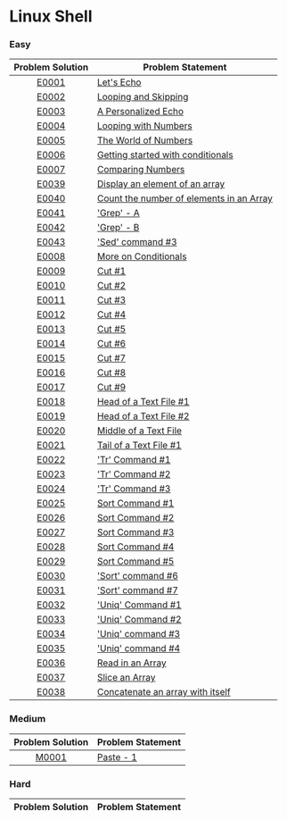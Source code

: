 # Linux Shell

### Easy

|Problem Solution|Problem Statement|
|:--------------:|-----------------|
|[E0001]|[Let's Echo]|
|[E0002]|[Looping and Skipping]|
|[E0003]|[A Personalized Echo]|
|[E0004]|[Looping with Numbers]|
|[E0005]|[The World of Numbers]|
|[E0006]|[Getting started with conditionals]|
|[E0007]|[Comparing Numbers]|
|[E0039]|[Display an element of an array]|
|[E0040]|[Count the number of elements in an Array]|
|[E0041]|['Grep' - A]|
|[E0042]|['Grep' - B]|
|[E0043]|['Sed' command #3]|
|[E0008]|[More on Conditionals]|
|[E0009]|[Cut #1]|
|[E0010]|[Cut #2]|
|[E0011]|[Cut #3]|
|[E0012]|[Cut #4]|
|[E0013]|[Cut #5]|
|[E0014]|[Cut #6]|
|[E0015]|[Cut #7]|
|[E0016]|[Cut #8]|
|[E0017]|[Cut #9]|
|[E0018]|[Head of a Text File #1]|
|[E0019]|[Head of a Text File #2]|
|[E0020]|[Middle of a Text File]|
|[E0021]|[Tail of a Text File #1]|
|[E0022]|['Tr' Command #1]|
|[E0023]|['Tr' Command #2]|
|[E0024]|['Tr' Command #3]|
|[E0025]|[Sort Command #1]|
|[E0026]|[Sort Command #2]|
|[E0027]|[Sort Command #3]|
|[E0028]|[Sort Command #4]|
|[E0029]|[Sort Command #5]|
|[E0030]|['Sort' command #6]|
|[E0031]|['Sort' command #7]|
|[E0032]|['Uniq' Command #1]|
|[E0033]|['Uniq' Command #2]|
|[E0034]|['Uniq' command #3]|
|[E0035]|['Uniq' command #4]|
|[E0036]|[Read in an Array]|
|[E0037]|[Slice an Array]|
|[E0038]|[Concatenate an array with itself]|

### Medium

|Problem Solution|Problem Statement|
|:--------------:|-----------------|
|[M0001]|[Paste - 1]|

### Hard

|Problem Solution|Problem Statement|
|:--------------:|-----------------|

[//]: # (Easy)

[E0001]: Easy/E0001.sh
[Let's Echo]: https://www.hackerrank.com/challenges/bash-tutorials-lets-echo/problem

[E0002]: Easy/E0002.sh
[Looping and Skipping]: https://www.hackerrank.com/challenges/bash-tutorials---looping-and-skipping/problem

[E0003]: Easy/E0003.sh
[A Personalized Echo]: https://www.hackerrank.com/challenges/bash-tutorials---a-personalized-echo/problem

[E0004]: Easy/E0004.sh
[Looping with Numbers]: https://www.hackerrank.com/challenges/bash-tutorials---looping-with-numbers/problem

[E0005]: Easy/E0005.sh
[The World of Numbers]: https://www.hackerrank.com/challenges/bash-tutorials---the-world-of-numbers/problem

[E0006]: Easy/E0006.sh
[Getting started with conditionals]: https://www.hackerrank.com/challenges/bash-tutorials---getting-started-with-conditionals/problem

[E0007]: Easy/E0007.sh
[Comparing Numbers]: https://www.hackerrank.com/challenges/bash-tutorials---comparing-numbers/problem

[E0008]: Easy/E0008.sh
[More on Conditionals]: https://www.hackerrank.com/challenges/bash-tutorials---more-on-conditionals/problem

[E0009]: Easy/E0009.sh
[Cut #1]: https://www.hackerrank.com/challenges/text-processing-cut-1/problem

[E0010]: Easy/E0010.sh
[Cut #2]: https://www.hackerrank.com/challenges/text-processing-cut-2/problem

[E0011]: Easy/E0011.sh
[Cut #3]: https://www.hackerrank.com/challenges/text-processing-cut-3/problem

[E0012]: Easy/E0012.sh
[Cut #4]: https://www.hackerrank.com/challenges/text-processing-cut-4/problem

[E0013]: Easy/E0013.sh
[Cut #5]: https://www.hackerrank.com/challenges/text-processing-cut-5/problem

[E0014]: Easy/E0014.sh
[Cut #6]: https://www.hackerrank.com/challenges/text-processing-cut-6/problem

[E0015]: Easy/E0015.sh
[Cut #7]: https://www.hackerrank.com/challenges/text-processing-cut-7/problem

[E0016]: Easy/E0016.sh
[Cut #8]: https://www.hackerrank.com/challenges/text-processing-cut-8/problem

[E0017]: Easy/E0017.sh
[Cut #9]: https://www.hackerrank.com/challenges/text-processing-cut-9/problem

[E0018]: Easy/E0018.sh
[Head of a Text File #1]: https://www.hackerrank.com/challenges/text-processing-head-1/problem

[E0019]: Easy/E0019.sh
[Head of a Text File #2]: https://www.hackerrank.com/challenges/text-processing-head-2/problem

[E0020]: Easy/E0020.sh
[Middle of a Text File]: https://www.hackerrank.com/challenges/text-processing-in-linux---the-middle-of-a-text-file/problem

[E0021]: Easy/E0021.sh
[Tail of a Text File #1]: https://www.hackerrank.com/challenges/text-processing-tail-1/problem

[E0022]: Easy/E0022.sh
['Tr' Command #1]: https://www.hackerrank.com/challenges/text-processing-tr-1/problem

[E0023]: Easy/E0023.sh
['Tr' Command #2]: https://www.hackerrank.com/challenges/text-processing-tr-2/problem

[E0024]: Easy/E0024.sh
['Tr' Command #3]: https://www.hackerrank.com/challenges/text-processing-tr-3/problem

[E0025]: Easy/E0025.sh
[Sort Command #1]: https://www.hackerrank.com/challenges/text-processing-sort-1/problem

[E0026]: Easy/E0026.sh
[Sort Command #2]: https://www.hackerrank.com/challenges/text-processing-sort-2/problem

[E0027]: Easy/E0027.sh
[Sort Command #3]: https://www.hackerrank.com/challenges/text-processing-sort-3/problem

[E0028]: Easy/E0028.sh
[Sort Command #4]: https://www.hackerrank.com/challenges/text-processing-sort-4/problem

[E0029]: Easy/E0029.sh
[Sort Command #5]: https://www.hackerrank.com/challenges/text-processing-sort-5/problem

[E0030]: Easy/E0030.sh
['Sort' command #6]: https://www.hackerrank.com/challenges/text-processing-sort-6/problem

[E0031]: Easy/E0031.sh
['Sort' command #7]: https://www.hackerrank.com/challenges/text-processing-sort-7/problem

[E0032]: Easy/E0032.sh
['Uniq' Command #1]: https://www.hackerrank.com/challenges/text-processing-in-linux-the-uniq-command-1/problem

[E0033]: Easy/E0033.sh
['Uniq' Command #2]: https://www.hackerrank.com/challenges/text-processing-in-linux-the-uniq-command-2/problem

[E0034]: Easy/E0034.sh
['Uniq' command #3]: https://www.hackerrank.com/challenges/text-processing-in-linux-the-uniq-command-3/problem

[E0035]: Easy/E0035.sh
['Uniq' command #4]: https://www.hackerrank.com/challenges/text-processing-in-linux-the-uniq-command-4/problem

[E0036]: Easy/E0036.sh
[Read in an Array]: https://www.hackerrank.com/challenges/bash-tutorials-read-in-an-array/problem

[E0037]: Easy/E0037.sh
[Slice an Array]: https://www.hackerrank.com/challenges/bash-tutorials-slice-an-array/problem

[E0038]: Easy/E0038.sh
[Concatenate an array with itself]: https://www.hackerrank.com/challenges/bash-tutorials-concatenate-an-array-with-itself/problem

[E0039]: Easy/E0039.sh
[Display an element of an array]: https://www.hackerrank.com/challenges/bash-tutorials-display-the-third-element-of-an-array/problem

[E0040]: Easy/E0040.sh
[Count the number of elements in an Array]: https://www.hackerrank.com/challenges/bash-tutorials-count-the-number-of-elements-in-an-array/problem

[E0041]: Easy/E0041.sh
['Grep' - A]: https://www.hackerrank.com/challenges/text-processing-in-linux-the-grep-command-4/problem

[E0042]: Easy/E0042.sh
['Grep' - B]: https://www.hackerrank.com/challenges/text-processing-in-linux-the-grep-command-5/problem

[E0043]: Easy/E0043.sh
['Sed' command #3]: https://www.hackerrank.com/challenges/text-processing-in-linux-the-sed-command-3/problem

[//]: # (Medium)

[M0001]: Medium/M0001.sh
[Paste - 1]: https://www.hackerrank.com/challenges/paste-1/problem

[//]: # (Hard)

[//]: # (EOF)